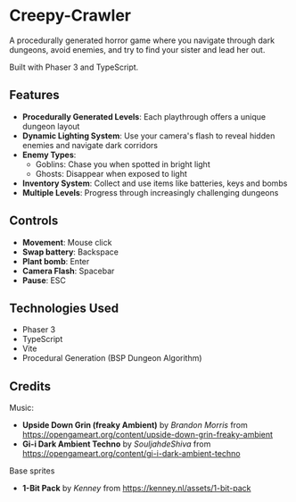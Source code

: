 # Creepy-Crawler

A procedurally generated horror game where you navigate through dark dungeons, avoid enemies, and try to find your sister and lead her out. 

Built with Phaser 3 and TypeScript.

## Features

- **Procedurally Generated Levels**: Each playthrough offers a unique dungeon layout
- **Dynamic Lighting System**: Use your camera's flash to reveal hidden enemies and navigate dark corridors
- **Enemy Types**:
  - Goblins: Chase you when spotted in bright light
  - Ghosts: Disappear when exposed to light
- **Inventory System**: Collect and use items like batteries, keys and bombs
- **Multiple Levels**: Progress through increasingly challenging dungeons

## Controls

- **Movement**: Mouse click
- **Swap battery**: Backspace
- **Plant bomb**: Enter
- **Camera Flash**: Spacebar
- **Pause**: ESC

## Technologies Used

- Phaser 3
- TypeScript
- Vite
- Procedural Generation (BSP Dungeon Algorithm)

## Credits

Music:

- **Upside Down Grin (freaky Ambient)** by *Brandon Morris* from https://opengameart.org/content/upside-down-grin-freaky-ambient
- **Gi-i Dark Ambient Techno** by *SouljahdeShiva* from https://opengameart.org/content/gi-i-dark-ambient-techno

Base sprites

- **1-Bit Pack** by *Kenney* from https://kenney.nl/assets/1-bit-pack

